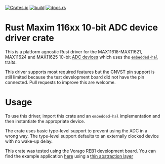 [![Crates.io](https://img.shields.io/crates/v/max116xx-10bit)](https://crates.io/crates/max116xx-10bit)
[![build](https://github.com/us-irs/max116xx-10bit-rs/actions/workflows/ci.yml/badge.svg)](https://github.com/us-irs/max116xx-10bit-rs/actions/workflows/ci.yml)
[![docs.rs](https://img.shields.io/docsrs/max116xx-10bit)](https://docs.rs/max116xx-10bit)

Rust Maxim 116xx 10-bit ADC device driver crate
========

This is a platform agnostic Rust driver for the MAX11618-MAX11621, MAX11624 and MAX11625 10-bit
[ADC devices](https://www.maximintegrated.com/en/products/analog/data-converters/analog-to-digital-converters/MAX11619.html)
which uses the [`embedded-hal`](https://github.com/rust-embedded/embedded-hal) traits.

This driver supports most required features but the CNVST pin support is still limited because
the test development board did not have the pin connected. Pull requests to improve this are welcome.

# Usage

To use this driver, import this crate and an `embedded-hal` implementation and then instantiate
the appropriate device.

The crate uses basic type-level support to prevent using the ADC in a wrong way.
The type-level support defaults to an externally clocked device with no wake-up delay.

This crate was tested using the Vorago REB1 development board. You can find the example
application [here](https://egit.irs.uni-stuttgart.de/rust/vorago-reb1/src/branch/main/examples/max11619-adc.rs)
using a [thin abstraction layer](https://egit.irs.uni-stuttgart.de/rust/vorago-reb1/src/branch/main/src/max11619.rs)
